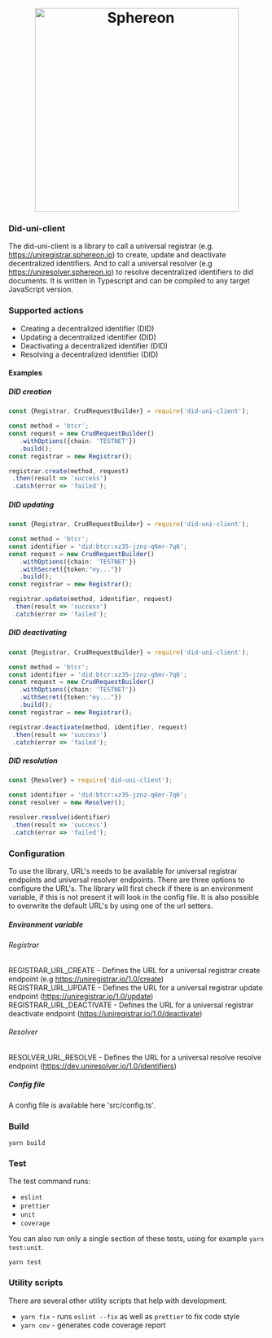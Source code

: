<h1 align="center">
  <br>
  <a href="https://www.sphereon.com"><img src="https://sphereon.com/content/themes/sphereon/assets/img/logo.svg" alt="Sphereon" width="400"></a>
  <br>
</h1>

### Did-uni-client
The did-uni-client is a library to call a universal registrar (e.g. https://uniregistrar.sphereon.io) to create, update and deactivate decentralized identifiers. 
And to call a universal resolver (e.g https://uniresolver.sphereon.io) to resolve decentralized identifiers to did documents. It is written in Typescript and can be compiled to any target JavaScript version.

### Supported actions
 * Creating a decentralized identifier (DID)
 * Updating a decentralized identifier (DID)
 * Deactivating a decentralized identifier (DID)
 * Resolving a decentralized identifier (DID)

#### Examples

##### DID creation
 ```typescript
const {Registrar, CrudRequestBuilder} = require('did-uni-client');

const method = 'btcr';
const request = new CrudRequestBuilder()
    .withOptions({chain: 'TESTNET'})
    .build();
const registrar = new Registrar();

registrar.create(method, request) 
  .then(result => 'success')
  .catch(error => 'failed');
 ```

##### DID updating
 ```typescript
const {Registrar, CrudRequestBuilder} = require('did-uni-client');

const method = 'btcr';
const identifier = 'did:btcr:xz35-jznz-q6mr-7q6';
const request = new CrudRequestBuilder()
    .withOptions({chain: 'TESTNET'})
    .withSecret({token:"ey..."})
    .build();
const registrar = new Registrar();

registrar.update(method, identifier, request)
  .then(result => 'success')
  .catch(error => 'failed');
 ```

##### DID deactivating
 ```typescript
const {Registrar, CrudRequestBuilder} = require('did-uni-client');

const method = 'btcr';
const identifier = 'did:btcr:xz35-jznz-q6mr-7q6';
const request = new CrudRequestBuilder()
    .withOptions({chain: 'TESTNET'})
    .withSecret({token:"ey..."})
    .build();
const registrar = new Registrar();

registrar.deactivate(method, identifier, request)
  .then(result => 'success')
  .catch(error => 'failed');
 ```

##### DID resolution
 ```typescript
const {Resolver} = require('did-uni-client');

const identifier = 'did:btcr:xz35-jznz-q6mr-7q6';
const resolver = new Resolver();

resolver.resolve(identifier)
  .then(result => 'success')
  .catch(error => 'failed');
 ```

### Configuration
To use the library, URL's needs to be available for universal registrar endpoints and universal resolver endpoints. There are three options to configure the URL's.
The library will first check if there is an environment variable, if this is not present it will look in the config file. It is also possible to overwrite the default URL's by using one of the url setters.

##### Environment variable
###### Registrar
REGISTRAR_URL_CREATE - Defines the URL for a universal registrar create endpoint (e.g https://uniregistrar.io/1.0/create)  
REGISTRAR_URL_UPDATE - Defines the URL for a universal registrar update endpoint (https://uniregistrar.io/1.0/update)  
REGISTRAR_URL_DEACTIVATE - Defines the URL for a universal registrar deactivate endpoint (https://uniregistrar.io/1.0/deactivate)  

###### Resolver
RESOLVER_URL_RESOLVE - Defines the URL for a universal resolve resolve endpoint (https://dev.uniresolver.io/1.0/identifiers)  

##### Config file
A config file is available here 'src/config.ts'.

### Build
```shell
yarn build
```

### Test
The test command runs:
* `eslint`
* `prettier`
* `unit`
* `coverage`

You can also run only a single section of these tests, using for example `yarn test:unit`.
```shell
yarn test
```

### Utility scripts
There are several other utility scripts that help with development.

* `yarn fix` - runs `eslint --fix` as well as `prettier` to fix code style
* `yarn cov` - generates code coverage report

